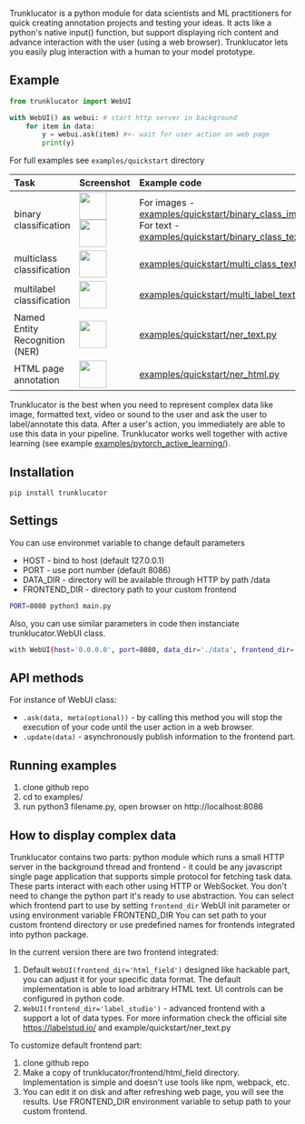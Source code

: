 Trunklucator is a python module for data scientists and ML practitioners for quick creating annotation projects and testing your ideas. It acts like a python's native input() function, but support displaying rich content and advance interaction with the user (using a web browser). Trunklucator lets you easily plug interaction with a human to your model prototype.

## Example
```python
from trunklucator import WebUI

with WebUI() as webui: # start http server in background
    for item in data: 
        y = webui.ask(item) #<- wait for user action on web page
        print(y) 
```

For full examples see `examples/quickstart` directory


| Task | Screenshot | Example code |
| :---         |     :---:      |          :--- |
| binary classification   | <a href="/screenshots/images_classification.png?raw=true"><img src="/screenshots/images_classification.png?raw=true" align="left" height="48" width="48"></a><br><a href="/screenshots/binary_class_text.png?raw=true"><img src="/screenshots/binary_class_text.png?raw=true" align="left" height="48" width="48"></a>    | For images - [examples/quickstart/binary_class_image.py](examples/quickstart/binary_class_image.py)<br>For text - [examples/quickstart/binary_class_text.py](examples/quickstart/binary_class_text.py)    |
| multiclass classification  | <a href="/screenshots/multi_class_text.png?raw=true"><img src="/screenshots/multi_class_text.png?raw=true" align="left" height="48" width="48"></a>       | [examples/quickstart/multi_class_text.py](examples/quickstart/multi_class_text.py)      |
| multilabel classification  | <a href="/screenshots/multi_label_text2.png?raw=true"><img src="/screenshots/multi_label_text2.png?raw=true" align="left" height="48" width="48"></a>       | [examples/quickstart/multi_label_text.py](examples/quickstart/multi_label_text.py)      |
| Named Entity Recognition (NER)  | <a href="/screenshots/ner_text.png?raw=true"><img src="/screenshots/ner_text.png?raw=true" align="left" height="48" width="48"></a>       | [examples/quickstart/ner_text.py](examples/quickstart/ner_text.py)      |
| HTML page annotation | <a href="/screenshots/ner_html.png?raw=true"><img src="/screenshots/ner_html.png?raw=true" align="left" height="48" width="48"></a>       | [examples/quickstart/ner_html.py](examples/quickstart/ner_html.py)      |


Trunklucator is the best when you need to represent complex data like image, formatted text, video or sound to the user and ask the user to label/annotate this data. After a user's action, you immediately are able to use this data in your pipeline.  Trunklucator works well together with active learning (see example [examples/pytorch_active_learning/](examples/pytorch_active_learning/)).

## Installation

```
pip install trunklucator
```

## Settings

You can use environmet variable to change default parameters
* HOST - bind to host (default 127.0.0.1)
* PORT - use port number (default 8086)
* DATA_DIR - directory will be available through HTTP by path /data 
* FRONTEND_DIR - directory path to your custom frontend

```bash
PORT=8080 python3 main.py
```

Also, you can use similar parameters in code then instanciate trunklucator.WebUI class.

```bash
with WebUI(host='0.0.0.0', port=8080, data_dir='./data', frontend_dir='./myfront')
```

## API methods

For instance of WebUI class:

* `.ask(data, meta(optional))` - by calling this method you will stop the execution of your code until the user action in a web browser. 
* `.update(data)` - asynchronously publish information to the frontend part.

## Running examples

1. clone github repo
1. cd to examples/
1. run python3 filename.py, open browser on http://localhost:8086


## How to display complex data

Trunklucator contains two parts: python module which runs a small HTTP server in the background thread and frontend - it could be any javascript single page application that supports simple protocol for fetching task data. 
These parts interact with each other using HTTP  or WebSocket. You don't need to change the python part it's ready to use abstraction. 
You can select which frontend part to use by setting `frontend_dir` WebUI init parameter or using environment variable FRONTEND_DIR
You can set path to your custom frontend directory or use predefined names for frontends integrated into python package.

In the current version there are two frontend integrated:

1. Default `WebUI(frontend_dir='html_field')` designed like hackable part, you can adjust it for your specific data format. The default implementation is able to load arbitrary HTML text. UI controls can be configured in python code.
1. `WebUI(frontend_dir='label_studio')` - advanced frontend with a support a lot of data types. For more information check the official site https://labelstud.io/ and example/quickstart/ner_text.py


To customize default frontend part: 

1. clone github repo
1. Make a copy of trunklucator/frontend/html_field directory. Implementation is simple and doesn't use tools like npm, webpack, etc.
1. You can edit it on disk and after refreshing web page, you will see the results. Use FRONTEND_DIR environment variable to setup path to your custom frontend.


